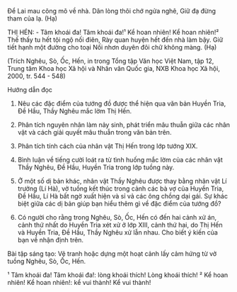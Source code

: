 Để Lai mau cõng mõ về nhà.
Dân lòng thôi chớ ngửa nghê,
Giữ đạ đừng tham của lạ.
(Hạ)

THỊ HÉN: - Tâm khoái đa! Tâm khoái đa!¹
Kể hoan nhiên! Kể hoan nhiên!²
Thế thấy tu hết tội ngộ nối điên,
Rày quan huyện hết đến nhà làm bậy.
Giữ tiết hạnh một đường cho toại
Nối nhơn duyên đôi chữ không màng.
(Hạ)

(Trích Nghêu, Sò, Ốc, Hến, in trong Tổng tập Văn học Việt Nam, tập 12,
Trung tâm Khoa học Xã hội và Nhân văn Quốc gia, NXB Khoa học Xã hội, 2000, tr. 544 - 548)

Hướng dẫn đọc

1. Nêu các đặc điểm của tướng đồ được thể hiện qua văn bản Huyền Tria, Đề Hầu, Thầy Nghêu mắc lờm Thị Hến.

2. Phân tích nguyên nhân làm nảy sinh, phát triển mâu thuẫn giữa các nhân vật và cách giải quyết mâu thuẫn trong văn bản trên.

3. Phân tích tính cách của nhân vật Thị Hến trong lớp tướng XIX.

4. Bình luận về tiếng cười loát ra từ tình huống mắc lờm của các nhân vật Thầy Nghêu, Đề Hầu, Huyền Tria trong lớp tuồng này.

5. Ở một số dị bản khác, nhân vật Thầy Nghêu được thay bằng nhân vật Lí trưởng (Lí Hà), vở tuồng kết thúc trong cảnh các bà vợ của Huyền Tria, Đề Hầu, Lí Hà bất ngờ xuất hiện và sỉ vả các ông chồng dại gái. Sự khác biệt giữa các dị bản giúp bạn hiểu thêm gì về đặc điểm của tướng đồ?

6. Có người cho rằng trong Nghêu, Sò, Ốc, Hến có đến hai cảnh xử án, cảnh thứ nhất do Huyền Tria xét xử ở lớp XIII, cảnh thứ hai, do Thị Hến và Huyền Tria, Đề Hầu, Thầy Nghêu xử lẫn nhau. Cho biết ý kiến của bạn về nhận định trên.

Bài tập sáng tạo: Vẽ tranh hoặc dựng một hoạt cảnh lấy cảm hứng từ vở tuồng Nghêu, Sò, Ốc, Hến.

¹ Tâm khoái đa! Tâm khoái đa!: lòng khoái thích! Lòng khoái thích!
² Kể hoan nhiên! Kể hoan nhiên!: kể vui thành! Kể vui thành!